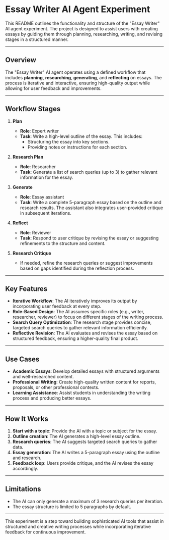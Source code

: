 # Essay Writer AI Agent Experiment

This README outlines the functionality and structure of the "Essay Writer" AI agent experiment. The project is designed to assist users with creating essays by guiding them through planning, researching, writing, and revising stages in a structured manner.

---

## Overview

The "Essay Writer" AI agent operates using a defined workflow that includes **planning**, **researching**, **generating**, and **reflecting** on essays. The process is iterative and interactive, ensuring high-quality output while allowing for user feedback and improvements.

---

## Workflow Stages

1. **Plan**  
   - **Role**: Expert writer  
   - **Task**: Write a high-level outline of the essay. This includes:
     - Structuring the essay into key sections.
     - Providing notes or instructions for each section.  

2. **Research Plan**  
   - **Role**: Researcher  
   - **Task**: Generate a list of search queries (up to 3) to gather relevant information for the essay.  

3. **Generate**  
   - **Role**: Essay assistant  
   - **Task**: Write a complete 5-paragraph essay based on the outline and research results. The assistant also integrates user-provided critique in subsequent iterations.  

4. **Reflect**  
   - **Role**: Reviewer  
   - **Task**: Respond to user critique by revising the essay or suggesting refinements to the structure and content.  

5. **Research Critique**  
   - If needed, refine the research queries or suggest improvements based on gaps identified during the reflection process.

---

## Key Features

- **Iterative Workflow**: The AI iteratively improves its output by incorporating user feedback at every step.  
- **Role-Based Design**: The AI assumes specific roles (e.g., writer, researcher, reviewer) to focus on different stages of the writing process.  
- **Search Query Optimization**: The research stage provides concise, targeted search queries to gather relevant information efficiently.  
- **Reflective Revision**: The AI evaluates and revises the essay based on structured feedback, ensuring a higher-quality final product.  

---

## Use Cases

- **Academic Essays**: Develop detailed essays with structured arguments and well-researched content.  
- **Professional Writing**: Create high-quality written content for reports, proposals, or other professional contexts.  
- **Learning Assistance**: Assist students in understanding the writing process and producing better essays.  

---

## How It Works

1. **Start with a topic**: Provide the AI with a topic or subject for the essay.  
2. **Outline creation**: The AI generates a high-level essay outline.  
3. **Research queries**: The AI suggests targeted search queries to gather data.  
4. **Essay generation**: The AI writes a 5-paragraph essay using the outline and research.  
5. **Feedback loop**: Users provide critique, and the AI revises the essay accordingly.  

---

## Limitations

- The AI can only generate a maximum of 3 research queries per iteration.  
- The essay structure is limited to 5 paragraphs by default.  

---

This experiment is a step toward building sophisticated AI tools that assist in structured and creative writing processes while incorporating iterative feedback for continuous improvement.
